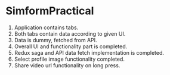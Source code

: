 # SimformPractical
1. Application contains tabs.
2. Both tabs contain data according to given UI.
3. Data is dummy, fetched from API.
4. Overall UI and functionality part is completed.
5. Redux saga and API data fetch implementation is completed.
6. Select profile image functionality completed.
7. Share video url functionality on long press.
